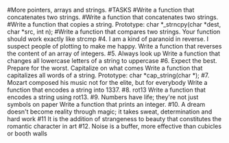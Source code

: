 #More pointers, arrays and strings.
#TASKS
#Write a function that concatenates two strings.
#Write a function that concatenates two strings.
#Write a function that copies a string.
Prototype: char *_strncpy(char *dest, char *src, int n);
#Write a function that compares two strings.
Your function should work exactly like strcmp
#4. I am a kind of paranoid in reverse. I suspect people of plotting to make me happy.
Write a function that reverses the content of an array of integers.
#5. Always look up
Write a function that changes all lowercase letters of a string to uppercase
#6. Expect the best. Prepare for the worst. Capitalize on what comes
Write a function that capitalizes all words of a string.
Prototype: char *cap_string(char *);
#7. Mozart composed his music not for the elite, but for everybody
Write a function that encodes a string into 1337.
#8. rot13
Write a function that encodes a string using rot13.
#9. Numbers have life; they're not just symbols on paper
Write a function that prints an integer.
#10. A dream doesn't become reality through magic; it takes sweat, determination and hard work
#11 It is the addition of strangeness to beauty that constitutes the romantic character in art
#12. Noise is a buffer, more effective than cubicles or booth walls

